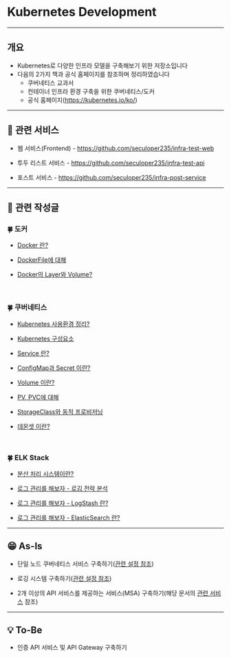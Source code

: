 # Kubernetes Development
---
## 개요
- Kubernetes로 다양한 인프라 모델을 구축해보기 위한 저장소입니다
- 다음의 2가지 책과 공식 홈페이지를 참조하며 정리하였습니다
  - 쿠버네티스 교과서
  - 컨테이너 인프라 환경 구축을 위한 쿠버네티스/도커
  - 공식 홈페이지(https://kubernetes.io/ko/)

---
## 🌟 관련 서비스
* 웹 서비스(Frontend) - https://github.com/seculoper235/infra-test-web

* 투두 리스트 서비스 - https://github.com/seculoper235/infra-test-api

* 포스트 서비스 - https://github.com/seculoper235/infra-post-service

---
## 📝 관련 작성글

### 🍀 도커
* [Docker 란?](https://velog.io/@seculoper235/Docker-%EB%9E%80)

* [DockerFile에 대해](https://velog.io/@seculoper235/DockerFile)

* [Docker의 Layer와 Volume?](https://velog.io/@seculoper235/Docker-Layer%EC%97%90-%EB%8C%80%ED%95%B4)
</br>

### 🍀 쿠버네티스
* [Kubernetes 사용환경 정리?](https://velog.io/@seculoper235/Kubernetes-%EC%82%AC%EC%9A%A9-%EB%8F%84%EA%B5%AC-%EC%A0%95%EB%A6%AC%EC%9E%91%EC%84%B1%EC%A4%91)

* [Kubernetes 구성요소](https://velog.io/@seculoper235/Kubernetes-%EA%B5%AC%EC%84%B1-%EC%9A%94%EC%86%8C%EC%9E%91%EC%84%B1%EC%A4%91)

* [Service 란?](https://velog.io/@seculoper235/Kubernetes-Service-%EC%98%A4%EB%B8%8C%EC%A0%9D%ED%8A%B8%EB%9E%80)

* [ConfigMap과 Secret 이란?](https://velog.io/@seculoper235/Kubernetes-ConfigMap%EA%B3%BC-Secret)

* [Volume 이란?](https://velog.io/@seculoper235/Kubernetes-Volume-%EC%9D%B4%EB%9E%80)

* [PV, PVC에 대해](https://velog.io/@seculoper235/Kubernetes-PV-PVC-%EB%B6%84%EB%A5%98)

* [StorageClass와 동적 프로비저닝](https://velog.io/@seculoper235/Kubernetes-PV-PVC-%EB%B6%84%EB%A5%98)

* [데몬셋 이란?](https://velog.io/@seculoper235/Kubernetes-DeamonSet-%EC%9D%B4%EB%9E%80)
</br>

### 🍀 ELK Stack
* [분산 처리 시스템이란?](https://velog.io/@seculoper235/%EA%B3%A0%EC%B0%B0-%EB%B6%84%EC%82%B0-%EC%B2%98%EB%A6%AC-%EC%8B%9C%EC%8A%A4%ED%85%9C%EC%9D%B4%EB%9E%80)
  
* [로그 관리를 해보자 - 로깅 전략 분석](https://velog.io/@seculoper235/Kubernetes-%EB%A1%9C%EA%B7%B8-%EA%B4%80%EB%A6%AC%EB%A5%BC-%ED%95%B4%EB%B3%B4%EC%9E%90-1%ED%8E%B8)

* [로그 관리를 해보자 - LogStash 란?](https://velog.io/@seculoper235/Kubernetes-%EB%A1%9C%EA%B7%B8-%EA%B4%80%EB%A6%AC%EB%A5%BC-%ED%95%B4%EB%B3%B4%EC%9E%90-ELK-%EB%9E%80%EC%9E%91%EC%84%B1%EC%A4%91)

* [로그 관리를 해보자 - ElasticSearch 란?](https://velog.io/@seculoper235/ELK-%EB%A1%9C%EA%B7%B8-%EA%B4%80%EB%A6%AC%EB%A5%BC-%ED%95%B4%EB%B3%B4%EC%9E%90-ElasticSearch-%EB%9E%80%EC%9E%91%EC%84%B1%EC%A4%91)


---
## 😁 As-Is
* 단일 노드 쿠버네티스 서비스 구축하기([관련 설정 참조](infra/description.md))

* 로깅 시스템 구축하기([관련 설정 참조](infra/logging/description.md))
  
* 2개 이상의 API 서비스를 제공하는 서비스(MSA) 구축하기(해당 문서의 [관련 서비스](https://github.com/seculoper235/Kubernetes_Development/tree/master?tab=readme-ov-file#-%EA%B4%80%EB%A0%A8-%EC%84%9C%EB%B9%84%EC%8A%A4) 참조)
---
## 💡 To-Be
* 인증 API 서비스 및 API Gateway 구축하기
